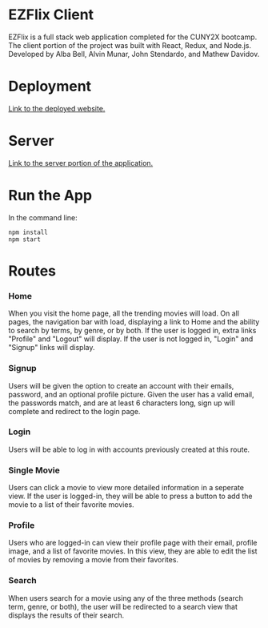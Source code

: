 # EZFlix Client

EZFlix is a full stack web application completed for the CUNY2X bootcamp. The client portion of the project was built with React, Redux, and Node.js. Developed by Alba Bell, Alvin Munar, John Stendardo, and Mathew Davidov.

# Deployment

[Link to the deployed website.](https://ezflix.netlify.app/)

# Server

[Link to the server portion of the application.](https://github.com/MathewDavidov/capstone-project-server)

# Run the App

In the command line:

```shell
npm install
npm start
```

# Routes

### Home

When you visit the home page, all the trending movies will load. On all pages, the navigation bar with load, displaying a link to Home and the ability to search by terms, by genre, or by both. If the user is logged in, extra links "Profile" and "Logout" will display. If the user is not logged in, "Login" and "Signup" links will display.

### Signup

Users will be given the option to create an account with their emails, password, and an optional profile picture. Given the user has a valid email, the passwords match, and are at least 6 characters long, sign up will complete and redirect to the login page.

### Login

Users will be able to log in with accounts previously created at this route.

### Single Movie 

Users can click a movie to view more detailed information in a seperate view. If the user is logged-in, they will be able to press a button to add the movie to a list of their favorite movies.

### Profile

Users who are logged-in can view their profile page with their email, profile image, and a list of favorite movies. In this view, they are able to edit the list of movies by removing a movie from their favorites.

### Search

When users search for a movie using any of the three methods (search term, genre, or both), the user will be redirected to a search view that displays the results of their search. 
